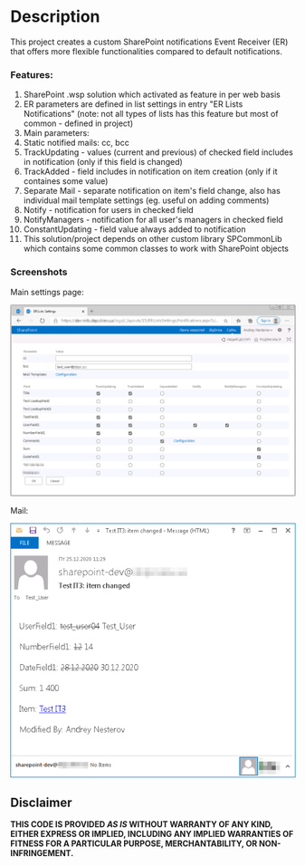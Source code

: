 # Description
This project creates a custom SharePoint notifications Event Receiver (ER) that offers more flexible functionalities compared to default notifications.

### Features:
1. SharePoint .wsp solution which activated as feature in per web basis
1. ER parameters are defined in list settings in entry "ER Lists Notifications" (note: not all types of lists has this feature but most of common - defined in project)
1. Main parameters:
  1. Static notified mails: cc, bcc
  1. TrackUpdating - values (current and previous) of checked field includes in notification (only if this field is changed)
  1. TrackAdded - field includes in notification on item creation (only if it containes some value)
  1. Separate Mail - separate notification on item's field change, also has individual mail template settings (eg. useful on adding comments)
  1. Notify - notification for users in checked field
  1. NotifyManagers - notification for all user's managers in checked field
  1. ConstantUpdating - field value always added to notification
1. This solution/project depends on other custom library SPCommonLib which contains some common classes to work with SharePoint objects

### Screenshots
Main settings page:

![ ERSettings_ex ](ERSettings_ex.png)

Mail:

![ ERMail_ex ](ERMail_ex.png)

## Disclaimer
**THIS CODE IS PROVIDED _AS IS_ WITHOUT WARRANTY OF ANY KIND, EITHER EXPRESS OR IMPLIED, INCLUDING ANY IMPLIED WARRANTIES OF FITNESS FOR A PARTICULAR PURPOSE, MERCHANTABILITY, OR NON-INFRINGEMENT.**